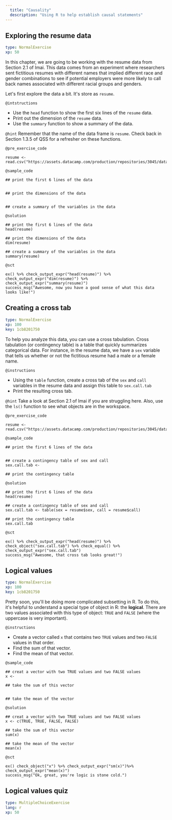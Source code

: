 ```yaml
---
  title: "Causality"
  description: "Using R to help establish causal statements"
---
```


## Exploring the resume data

```yaml
type: NormalExercise
xp: 50
```

In this chapter, we are going to be working with the resume data from Section 2.1 of Imai. This data comes from an experiment where researchers sent fictitious resumes with different names that implied different race and gender combinations to see if potential employers were more likely to call back names associated with different racial groups and genders. 

Let's first explore the data a bit. It's store as `resume`.

`@intstructions`
- Use the `head` function to show the first six lines of the `resume` data. 
- Print out the dimension of the `resume` data. 
- Use the `summary` function to show a summary of the data.

`@hint`
Remember that the name of the data frame is `resume`. Check back in Section 1.3.5 of QSS for a refresher on these functions. 

`@pre_exercise_code`
```{r}
resume <- read.csv("https://assets.datacamp.com/production/repositories/3045/datasets/38c2c61fdfeb49d7210c008970d2d280a03715fd/resume.csv")
```
`@sample_code`

```{r}
## print the first 6 lines of the data


## print the dimensions of the data


## create a summary of the variables in the data

```

`@solution`

```{r}
## print the first 6 lines of the data
head(resume)

## print the dimensions of the data
dim(resume)

## create a summary of the variables in the data
summary(resume)
```

`@sct`

```{r}
ex() %>% check_output_expr("head(resume)") %>% check_output_expr("dim(resume)") %>% check_output_expr("summary(resume)")
success_msg("Awesome, now you have a good sense of what this data looks like!")
```


## Creating a cross tab

```yaml
type: NormalExercise 
xp: 100 
key: 1cb8201750   
```



To help you analyze this data, you can use a cross tabulation. Cross tabulation (or contingency table) is a table that quickly summarizes categorical data. For instance, in the resume data, we have a `sex` variable that tells us whether or not the fictitious resume had a male or a female name.


`@instructions`
- Using the `table` function, create a cross tab of the `sex` and `call` variables in the resume data and assign this table to `sex.call.tab`
- Print the resulting cross tab.

`@hint`
Take a look at Section 2.1 of Imai if you are struggling here. Also, use the `ls()` function to see what objects are in the workspace.

`@pre_exercise_code`

```{r}
resume <- read.csv("https://assets.datacamp.com/production/repositories/3045/datasets/38c2c61fdfeb49d7210c008970d2d280a03715fd/resume.csv")
```

`@sample_code`

```{r}
## print the first 6 lines of the data


## create a contingency table of sex and call
sex.call.tab <- 

## print the contingency table

```

`@solution`

```{r}
## print the first 6 lines of the data
head(resume)

## create a contingency table of sex and call
sex.call.tab <- table(sex = resume$sex, call = resume$call)

## print the contingency table
sex.call.tab
```

`@sct`

```{r}
ex() %>% check_output_expr("head(resume)") %>% check_object("sex.call.tab") %>% check_equal() %>% check_output_expr("sex.call.tab")
success_msg("Awesome, that cross tab looks great!")
```


## Logical values


```yaml
type: NormalExercise 
xp: 100 
key: 1cb8201750   
```

Pretty soon, you'll be doing more complicated subsetting in R. To do this, it's helpful to understand a special type of object in R: the **logical**. There are two values associated with this type of object: `TRUE` and `FALSE` (where the uppercase is very important). 


`@instructions`
- Create a vector called `x` that contains two `TRUE` values and two `FALSE` values in that order. 
- Find the sum of that vector. 
- Find the mean of that vector. 


`@sample_code`
```{r}
## creat a vector with two TRUE values and two FALSE values
x <- 

## take the sum of this vector


## take the mean of the vector

```

`@solution`
```{r}
## creat a vector with two TRUE values and two FALSE values
x <- c(TRUE, TRUE, FALSE, FALSE)

## take the sum of this vector
sum(x)

## take the mean of the vector
mean(x)
```

`@sct`
```{r}
ex() check_object("x") %>% check_output_expr("sm(x)")%>% check_output_expr("mean(x)")
success_msg("Ok, great, you're logic is stone cold.")
```

## Logical values quiz

```yaml
type: MultipleChoiceExercise
lang: r
xp: 50
```
